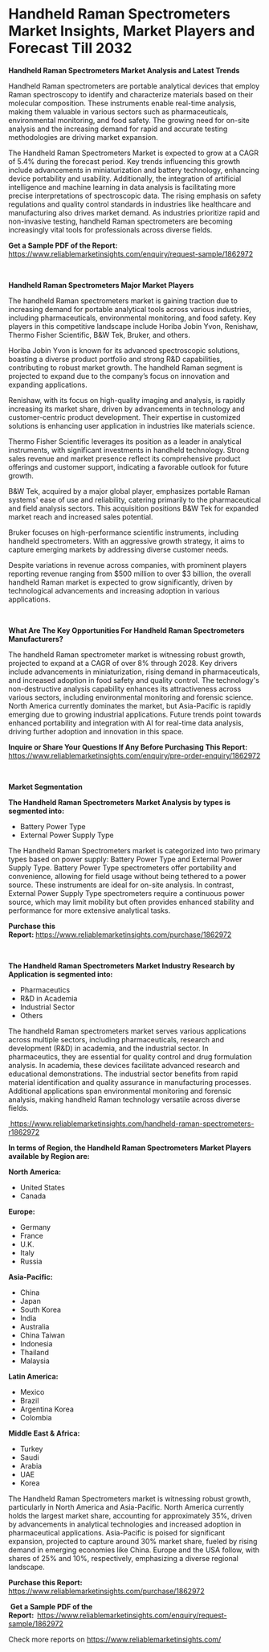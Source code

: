 <p><h1>Handheld Raman Spectrometers Market Insights, Market Players and Forecast Till 2032</h1></p><p><strong>Handheld Raman Spectrometers Market Analysis and Latest Trends</strong></p>
<p><p>Handheld Raman spectrometers are portable analytical devices that employ Raman spectroscopy to identify and characterize materials based on their molecular composition. These instruments enable real-time analysis, making them valuable in various sectors such as pharmaceuticals, environmental monitoring, and food safety. The growing need for on-site analysis and the increasing demand for rapid and accurate testing methodologies are driving market expansion.</p><p>The Handheld Raman Spectrometers Market is expected to grow at a CAGR of 5.4% during the forecast period. Key trends influencing this growth include advancements in miniaturization and battery technology, enhancing device portability and usability. Additionally, the integration of artificial intelligence and machine learning in data analysis is facilitating more precise interpretations of spectroscopic data. The rising emphasis on safety regulations and quality control standards in industries like healthcare and manufacturing also drives market demand. As industries prioritize rapid and non-invasive testing, handheld Raman spectrometers are becoming increasingly vital tools for professionals across diverse fields.</p></p>
<p><strong>Get a Sample PDF of the Report:&nbsp;</strong> <a href="https://www.reliablemarketinsights.com/enquiry/request-sample/1862972?utm_campaign=2593&utm_medium=2&utm_source=Github&utm_content=ia&utm_term=19022025&utm_id=handheld-raman-spectrometers">https://www.reliablemarketinsights.com/enquiry/request-sample/1862972</a></p>
<p>&nbsp;</p>
<p><strong>Handheld Raman Spectrometers Major Market Players</strong></p>
<p><p>The handheld Raman spectrometers market is gaining traction due to increasing demand for portable analytical tools across various industries, including pharmaceuticals, environmental monitoring, and food safety. Key players in this competitive landscape include Horiba Jobin Yvon, Renishaw, Thermo Fisher Scientific, B&W Tek, Bruker, and others.</p><p>Horiba Jobin Yvon is known for its advanced spectroscopic solutions, boasting a diverse product portfolio and strong R&D capabilities, contributing to robust market growth. The handheld Raman segment is projected to expand due to the company’s focus on innovation and expanding applications.</p><p>Renishaw, with its focus on high-quality imaging and analysis, is rapidly increasing its market share, driven by advancements in technology and customer-centric product development. Their expertise in customized solutions is enhancing user application in industries like materials science.</p><p>Thermo Fisher Scientific leverages its position as a leader in analytical instruments, with significant investments in handheld technology. Strong sales revenue and market presence reflect its comprehensive product offerings and customer support, indicating a favorable outlook for future growth.</p><p>B&W Tek, acquired by a major global player, emphasizes portable Raman systems' ease of use and reliability, catering primarily to the pharmaceutical and field analysis sectors. This acquisition positions B&W Tek for expanded market reach and increased sales potential.</p><p>Bruker focuses on high-performance scientific instruments, including handheld spectrometers. With an aggressive growth strategy, it aims to capture emerging markets by addressing diverse customer needs.</p><p>Despite variations in revenue across companies, with prominent players reporting revenue ranging from $500 million to over $3 billion, the overall handheld Raman market is expected to grow significantly, driven by technological advancements and increasing adoption in various applications.</p></p>
<p>&nbsp;</p>
<p><strong>What Are The Key Opportunities For Handheld Raman Spectrometers Manufacturers?</strong></p>
<p><p>The handheld Raman spectrometer market is witnessing robust growth, projected to expand at a CAGR of over 8% through 2028. Key drivers include advancements in miniaturization, rising demand in pharmaceuticals, and increased adoption in food safety and quality control. The technology's non-destructive analysis capability enhances its attractiveness across various sectors, including environmental monitoring and forensic science. North America currently dominates the market, but Asia-Pacific is rapidly emerging due to growing industrial applications. Future trends point towards enhanced portability and integration with AI for real-time data analysis, driving further adoption and innovation in this space.</p></p>
<p><strong>Inquire or Share Your Questions If Any Before Purchasing This Report:</strong> <a href="https://www.reliablemarketinsights.com/enquiry/pre-order-enquiry/1862972?utm_campaign=2593&utm_medium=2&utm_source=Github&utm_content=ia&utm_term=19022025&utm_id=handheld-raman-spectrometers">https://www.reliablemarketinsights.com/enquiry/pre-order-enquiry/1862972</a></p>
<p>&nbsp;</p>
<p><strong>Market Segmentation</strong></p>
<p><strong>The Handheld Raman Spectrometers Market Analysis by types is segmented into:</strong></p>
<p><ul><li>Battery Power Type</li><li>External Power Supply Type</li></ul></p>
<p><p>The Handheld Raman Spectrometers market is categorized into two primary types based on power supply: Battery Power Type and External Power Supply Type. Battery Power Type spectrometers offer portability and convenience, allowing for field usage without being tethered to a power source. These instruments are ideal for on-site analysis. In contrast, External Power Supply Type spectrometers require a continuous power source, which may limit mobility but often provides enhanced stability and performance for more extensive analytical tasks.</p></p>
<p><strong>Purchase this Report:&nbsp;</strong><a href="https://www.reliablemarketinsights.com/purchase/1862972?utm_campaign=2593&utm_medium=2&utm_source=Github&utm_content=ia&utm_term=19022025&utm_id=handheld-raman-spectrometers">https://www.reliablemarketinsights.com/purchase/1862972</a></p>
<p>&nbsp;</p>
<p><strong>The Handheld Raman Spectrometers Market Industry Research by Application is segmented into:</strong></p>
<p><ul><li>Pharmaceutics</li><li>R&D in Academia</li><li>Industrial Sector</li><li>Others</li></ul></p>
<p><p>The handheld Raman spectrometers market serves various applications across multiple sectors, including pharmaceuticals, research and development (R&D) in academia, and the industrial sector. In pharmaceutics, they are essential for quality control and drug formulation analysis. In academia, these devices facilitate advanced research and educational demonstrations. The industrial sector benefits from rapid material identification and quality assurance in manufacturing processes. Additional applications span environmental monitoring and forensic analysis, making handheld Raman technology versatile across diverse fields.</p></p>
<p><a href="https://www.reliablemarketinsights.com/handheld-raman-spectrometers-r1862972?utm_campaign=2593&utm_medium=2&utm_source=Github&utm_content=ia&utm_term=19022025&utm_id=handheld-raman-spectrometers">&nbsp;https://www.reliablemarketinsights.com/handheld-raman-spectrometers-r1862972</a></p>
<p><strong>In terms of Region, the Handheld Raman Spectrometers Market Players available by Region are:</strong></p>
<p>
    <p> <strong> North America: </strong>
        <ul>
            <li>United States</li>
            <li>Canada</li>
        </ul>
        </p> 
    <p> <strong> Europe: </strong>
        <ul>
            <li>Germany</li>
            <li>France</li>
            <li>U.K.</li>
            <li>Italy</li>
            <li>Russia</li>
        </ul>
        </p> 
    <p> <strong> Asia-Pacific: </strong>
        <ul>
            <li>China</li>
            <li>Japan</li>
            <li>South Korea</li>
            <li>India</li>
            <li>Australia</li>
            <li>China Taiwan</li>
            <li>Indonesia</li>
            <li>Thailand</li>
            <li>Malaysia</li>
        </ul>
        </p> 
    <p> <strong> Latin America: </strong>
        <ul>
            <li>Mexico</li>
            <li>Brazil</li>
            <li>Argentina Korea</li>
            <li>Colombia</li>
        </ul>
        </p> 
    <p> <strong> Middle East & Africa: </strong>
        <ul>
            <li>Turkey</li>
            <li>Saudi</li>
            <li>Arabia</li>
            <li>UAE</li>
            <li>Korea</li>
        </ul>
    </p>
    </p>
<p><p>The Handheld Raman Spectrometers market is witnessing robust growth, particularly in North America and Asia-Pacific. North America currently holds the largest market share, accounting for approximately 35%, driven by advancements in analytical technologies and increased adoption in pharmaceutical applications. Asia-Pacific is poised for significant expansion, projected to capture around 30% market share, fueled by rising demand in emerging economies like China. Europe and the USA follow, with shares of 25% and 10%, respectively, emphasizing a diverse regional landscape.</p></p>
<p><strong>Purchase this Report: </strong><a href="https://www.reliablemarketinsights.com/purchase/1862972?utm_campaign=2593&utm_medium=2&utm_source=Github&utm_content=ia&utm_term=19022025&utm_id=handheld-raman-spectrometers">https://www.reliablemarketinsights.com/purchase/1862972</a></p>
<p>&nbsp;<strong>Get a Sample PDF of the Report:&nbsp;&nbsp;</strong><a href="https://www.reliablemarketinsights.com/enquiry/request-sample/1862972?utm_campaign=2593&utm_medium=2&utm_source=Github&utm_content=ia&utm_term=19022025&utm_id=handheld-raman-spectrometers">https://www.reliablemarketinsights.com/enquiry/request-sample/1862972</a></p>
<p><strong></strong></p>
<p>Check more reports on <a href="https://www.reliablemarketinsights.com/?utm_campaign=2593&utm_medium=2&utm_source=Github&utm_content=ia&utm_term=19022025&utm_id=handheld-raman-spectrometers">https://www.reliablemarketinsights.com/</a></p>